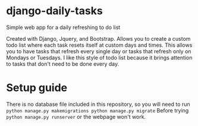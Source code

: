 # django-daily-tasks
Simple web app for a daily refreshing to do list

Created with Django, Jquery, and Bootstrap. Allows you to create a custom todo list where each task resets itself at custom days
and times. This allows you to have tasks that refresh every single day or tasks that refresh only on Mondays or Tuesdays. I
like this style of todo list because it brings attention to tasks that don't need to be done every day.

# Setup guide
There is no database file included in this repository, so you will need to run
`python manage.py makemigrations
python manage.py migrate`
Before trying `python manage.py runserver` or the webpage won't work.
